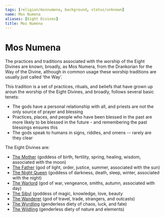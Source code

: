```yaml
---
tags: [religion/mosnumena, background, status/unknown]
name: Mos Numena
aliases: [Eight Divines]
title: Mos Numena
---
```


# Mos Numena

The practices and traditions associated with the worship of the Eight Divines are known, broadly, as Mos Numera, from the Drankorian for the Way of the Divine, although in common usage these worship traditions are usually just called ‘the Way’.

This tradition is a set of practices, rituals, and beliefs that have grown up aroun the worship of the Eight Divines, and broadly, follows several basic tenets:

* The gods have a personal relationship with all, and priests are not the only source of prayer and blessing
* Practices, places, and people who have been blessed in the past are more likely to be blessed in the future - and remembering the past blessings ensures this
* The gods speak to humans in signs, riddles, and omens -- rarely are they clear

The Eight Divines are:

* [The Mother](<../../gods/incorporeal-gods/mos-numena/the-mother.md>) (goddess of birth, fertility, spring, healing, wisdom, associated with the moon)
* [The Father](<../../gods/incorporeal-gods/mos-numena/the-father.md>) (god of light, order, justice, summer, associated with the sun)
* [The Night Queen](<../../gods/incorporeal-gods/mos-numena/the-night-queen.md>) (goddess of darkness, death, sleep, winter, associated with the night)
* [The Warlord](<../../gods/incorporeal-gods/mos-numena/the-warlord.md>) (god of war, vengeance, smiths, autumn, associated with day)
* [The Sibyl](<../../gods/incorporeal-gods/mos-numena/the-sibyl.md>) (goddess of magic, knowledge, love, beauty 
* [The Wanderer](<../../gods/incorporeal-gods/mos-numena/the-wanderer.md>) (god of travel, trade, strangers, and outcasts)
* [The Wyrdling](<../../gods/incorporeal-gods/mos-numena/the-wyrdling.md>) (genderless diety of chaos, luck, and fate)
* [The Wildling](<../../gods/incorporeal-gods/mos-numena/the-wildling.md>) (genderless diety of nature and elements)






